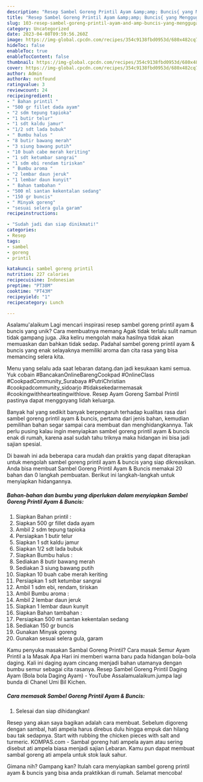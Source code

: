 ```yaml
---
description: "Resep Sambel Goreng Printil Ayam &amp;amp; Buncis{ yang Menggugah Selera"
title: "Resep Sambel Goreng Printil Ayam &amp;amp; Buncis{ yang Menggugah Selera"
slug: 103-resep-sambel-goreng-printil-ayam-and-amp-buncis-yang-menggugah-selera
category: Uncategorized
date: 2023-04-08T09:59:56.260Z
image: https://img-global.cpcdn.com/recipes/354c9138fbd0953d/680x482cq70/sambel-goreng-printil-ayam-buncis-foto-resep-utama.jpg
hideToc: false
enableToc: true
enableTocContent: false
thumbnail: https://img-global.cpcdn.com/recipes/354c9138fbd0953d/680x482cq70/sambel-goreng-printil-ayam-buncis-foto-resep-utama.jpg
cover: https://img-global.cpcdn.com/recipes/354c9138fbd0953d/680x482cq70/sambel-goreng-printil-ayam-buncis-foto-resep-utama.jpg
author: Admin
authorAv: notfound
ratingvalue: 3
reviewcount: 24
recipeingredient:
- " Bahan printil "
- "500 gr fillet dada ayam"
- "2 sdm tepung tapioka"
- "1 butir telur"
- "1 sdt kaldu jamur"
- "1/2 sdt lada bubuk"
- " Bumbu halus "
- "8 butir bawang merah"
- "3 siung bawang putih"
- "10 buah cabe merah keriting"
- "1 sdt ketumbar sangrai"
- "1 sdm ebi rendam tiriskan"
- " Bumbu aroma "
- "2 lembar daun jeruk"
- "1 lembar daun kunyit"
- " Bahan tambahan "
- "500 ml santan kekentalan sedang"
- "150 gr buncis"
- " Minyak goreng"
- "sesuai selera gula garam"
recipeinstructions:

- "Sudah jadi dan siap dinikmati!"
categories:
- Resep
tags:
- sambel
- goreng
- printil

katakunci: sambel goreng printil 
nutrition: 227 calories
recipecuisine: Indonesian
preptime: "PT38M"
cooktime: "PT43M"
recipeyield: "1"
recipecategory: Lunch

---
```



Asalamu'alaikum Lagi mencari inspirasi resep sambel goreng printil ayam &amp; buncis yang unik? Cara membuatnya memang Agak tidak terlalu sulit namun tidak gampang juga. Jika keliru mengolah maka hasilnya tidak akan memuaskan dan bahkan tidak sedap. Padahal sambel goreng printil ayam &amp; buncis yang enak selayaknya memiliki aroma dan cita rasa yang bisa memancing selera kita.


Menu yang selalu ada saat lebaran datang.dan jadi kesukaan kami semua. Yuk cobain #BancakanOnlineBarengCookpad #OnlineClass #CookpadCommunity_Surabaya #PutriChristian #cookpadcommunity_sidoarjo #tidaksekedarmemasak #cookingwithhearteatingwithlove. Resep Ayam Goreng Sambal Printil pastinya dapat menggoyang lidah keluarga.

Banyak hal yang sedikit banyak berpengaruh terhadap kualitas rasa dari sambel goreng printil ayam &amp; buncis, pertama dari jenis bahan, kemudian pemilihan bahan segar sampai cara membuat dan menghidangkannya. Tak perlu pusing kalau ingin menyiapkan sambel goreng printil ayam &amp; buncis enak di rumah, karena asal sudah tahu triknya maka hidangan ini bisa jadi sajian spesial.


Di bawah ini ada beberapa cara mudah dan praktis yang dapat diterapkan untuk mengolah sambel goreng printil ayam &amp; buncis yang siap dikreasikan. Anda bisa membuat Sambel Goreng Printil Ayam &amp; Buncis memakai 20 bahan dan 0 langkah pembuatan. Berikut ini langkah-langkah untuk menyiapkan hidangannya.

<!--inarticleads1-->

##### Bahan-bahan dan bumbu yang diperlukan dalam menyiapkan Sambel Goreng Printil Ayam &amp; Buncis:

1. Siapkan  Bahan printil :
1. Siapkan 500 gr fillet dada ayam
1. Ambil 2 sdm tepung tapioka
1. Persiapkan 1 butir telur
1. Siapkan 1 sdt kaldu jamur
1. Siapkan 1/2 sdt lada bubuk
1. Siapkan  Bumbu halus :
1. Sediakan 8 butir bawang merah
1. Sediakan 3 siung bawang putih
1. Siapkan 10 buah cabe merah keriting
1. Persiapkan 1 sdt ketumbar sangrai
1. Ambil 1 sdm ebi, rendam, tiriskan
1. Ambil  Bumbu aroma :
1. Ambil 2 lembar daun jeruk
1. Siapkan 1 lembar daun kunyit
1. Siapkan  Bahan tambahan :
1. Persiapkan 500 ml santan kekentalan sedang
1. Sediakan 150 gr buncis
1. Gunakan  Minyak goreng
1. Gunakan sesuai selera gula, garam


Kamu penyuka masakan Sambal Goreng Printil? Cara masak Semur Ayam Printil a la Masak Apa Hari ini memberi warna baru pada hidangan bola-bola daging. Kali ini daging ayam cincang menjadi bahan utamanya dengan bumbu semur sebagai cita rasanya. Resep Sambel Goreng Printil Daging Ayam (Bola bola Daging Ayam) - YouTube Assalamualaikum.jumpa lagi bunda di Chanel Umi Bil Kichen. 

<!--inarticleads2-->

##### Cara memasak Sambel Goreng Printil Ayam &amp; Buncis:


1. Selesai dan siap dihidangkan!

Resep yang akan saya bagikan adalah cara membuat. Sebelum digoreng dengan sambal, hati ampela harus direbus dulu hingga empuk dan hilang bau tak sedapnya. Start with rubbing the chicken pieces with salt and turmeric. KOMPAS.com - Sambal goreng hati ampela ayam atau sering disebut ati ampela biasa menjadi sajian Lebaran. Kamu pun dapat membuat sambal goreng ati ampela untuk stok lauk sahur. 

Gimana nih? Gampang kan? Itulah cara menyiapkan sambel goreng printil ayam &amp; buncis yang bisa anda praktikkan di rumah. Selamat mencoba!
